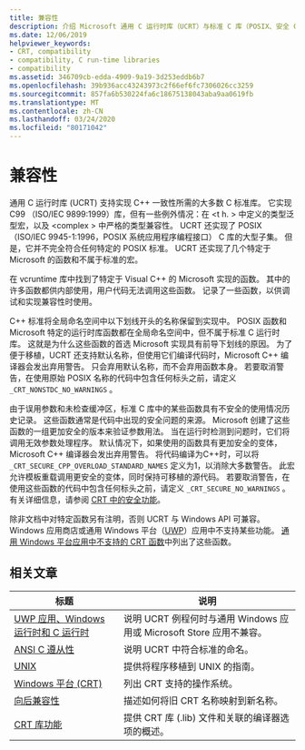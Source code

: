 ```yaml
---
title: 兼容性
description: 介绍 Microsoft 通用 C 运行时库（UCRT）与标准 C 库（POSIX、安全 CRT 和应用商店应用）的兼容性。
ms.date: 12/06/2019
helpviewer_keywords:
- CRT, compatibility
- compatibility, C run-time libraries
- compatibility
ms.assetid: 346709cb-edda-4909-9a19-3d253eddb6b7
ms.openlocfilehash: 39b936acc43243973c2f66ef6fc7306026cc3259
ms.sourcegitcommit: 857fa6b530224fa6c18675138043aba9aa0619fb
ms.translationtype: MT
ms.contentlocale: zh-CN
ms.lasthandoff: 03/24/2020
ms.locfileid: "80171042"
---
```

# <a name="compatibility"></a>兼容性

通用 C 运行时库 (UCRT) 支持实现 C++ 一致性所需的大多数 C 标准库。 它实现 C99 （ISO/IEC 9899:1999）库，但有一些例外情况：在 \<t h. > 中定义的类型泛型宏，以及 \<complex > 中严格的类型兼容性。 UCRT 还实现了 POSIX （ISO/IEC 9945-1:1996，POSIX 系统应用程序编程接口） C 库的大型子集。 但是，它并不完全符合任何特定的 POSIX 标准。 UCRT 还实现了几个特定于 Microsoft 的函数和不属于标准的宏。

在 vcruntime 库中找到了特定于 Visual C++ 的 Microsoft 实现的函数。  其中的许多函数都供内部使用，用户代码无法调用这些函数。 记录了一些函数，以供调试和实现兼容性时使用。

C++ 标准将全局命名空间中以下划线开头的名称保留到实现中。 POSIX 函数和 Microsoft 特定的运行时库函数都在全局命名空间中，但不属于标准 C 运行时库。 这就是为什么这些函数的首选 Microsoft 实现具有前导下划线的原因。 为了便于移植，UCRT 还支持默认名称，但使用它们编译代码时，Microsoft C++ 编译器会发出弃用警告。 只会弃用默认名称，而不会弃用函数本身。 若要取消警告，在使用原始 POSIX 名称的代码中包含任何标头之前，请定义 `_CRT_NONSTDC_NO_WARNINGS` 。

由于误用参数和未检查缓冲区，标准 C 库中的某些函数具有不安全的使用情况历史记录。 这些函数通常是代码中出现的安全问题的来源。 Microsoft 创建了这些函数的一组更加安全的版本来验证参数用法。 当在运行时检测到问题时，它们将调用无效参数处理程序。  默认情况下，如果使用的函数具有更加安全的变体，Microsoft C++ 编译器会发出弃用警告。 将代码编译为C++时，可以将 `_CRT_SECURE_CPP_OVERLOAD_STANDARD_NAMES` 定义为1，以消除大多数警告。 此宏允许模板重载调用更安全的变体，同时保持可移植的源代码。 若要取消警告，在使用这些函数的代码中包含任何标头之前，请定义 `_CRT_SECURE_NO_WARNINGS` 。 有关详细信息，请参阅 [CRT 中的安全功能](../c-runtime-library/security-features-in-the-crt.md)。

除非文档中对特定函数另有注明，否则 UCRT 与 Windows API 可兼容。  Windows 应用商店或通用 Windows 平台（[UWP](/uwp)）应用中不支持某些功能。 [通用 Windows 平台应用中不支持的 CRT 函数](../cppcx/crt-functions-not-supported-in-universal-windows-platform-apps.md)中列出了这些函数。

## <a name="related-articles"></a>相关文章

|标题|说明|
|-----------|-----------------|
|[UWP 应用、Windows 运行时和 C 运行时](../c-runtime-library/windows-store-apps-the-windows-runtime-and-the-c-run-time.md)|说明 UCRT 例程何时与通用 Windows 应用或 Microsoft Store 应用不兼容。|
|[ANSI C 遵从性](../c-runtime-library/ansi-c-compliance.md)|说明 UCRT 中符合标准的命名。|
|[UNIX](../c-runtime-library/unix.md)|提供将程序移植到 UNIX 的指南。|
|[Windows 平台 (CRT)](../c-runtime-library/windows-platforms-crt.md)|列出 CRT 支持的操作系统。|
|[向后兼容性](../c-runtime-library/backward-compatibility.md)|描述如何将旧 CRT 名称映射到新名称。|
|[CRT 库功能](../c-runtime-library/crt-library-features.md)|提供 CRT 库 (.lib) 文件和关联的编译器选项的概述。|
